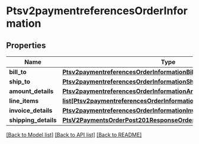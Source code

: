 # Ptsv2paymentreferencesOrderInformation

## Properties
Name | Type | Description | Notes
------------ | ------------- | ------------- | -------------
**bill_to** | [**Ptsv2paymentreferencesOrderInformationBillTo**](Ptsv2paymentreferencesOrderInformationBillTo.md) |  | [optional] 
**ship_to** | [**Ptsv2paymentreferencesOrderInformationShipTo**](Ptsv2paymentreferencesOrderInformationShipTo.md) |  | [optional] 
**amount_details** | [**Ptsv2paymentreferencesOrderInformationAmountDetails**](Ptsv2paymentreferencesOrderInformationAmountDetails.md) |  | [optional] 
**line_items** | [**list[Ptsv2paymentreferencesOrderInformationLineItems]**](Ptsv2paymentreferencesOrderInformationLineItems.md) |  | [optional] 
**invoice_details** | [**Ptsv2paymentreferencesOrderInformationInvoiceDetails**](Ptsv2paymentreferencesOrderInformationInvoiceDetails.md) |  | [optional] 
**shipping_details** | [**PtsV2PaymentsOrderPost201ResponseOrderInformationShippingDetails**](PtsV2PaymentsOrderPost201ResponseOrderInformationShippingDetails.md) |  | [optional] 

[[Back to Model list]](../README.md#documentation-for-models) [[Back to API list]](../README.md#documentation-for-api-endpoints) [[Back to README]](../README.md)


